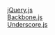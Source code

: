 [jQuery.js](https://jquery.com/)<br>
[Backbone.js](https://backbonejs.org/)<br>
[Underscore.js](http://underscorejs.org/)<br>